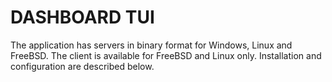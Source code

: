 # DASHBOARD TUI
The application has servers in binary format for Windows, Linux and FreeBSD. The client is available for FreeBSD and Linux only. Installation and configuration are described below.
